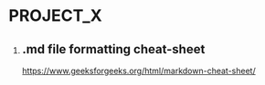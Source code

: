 # PROJECT_X

1. ## .md file formatting cheat-sheet
    https://www.geeksforgeeks.org/html/markdown-cheat-sheet/